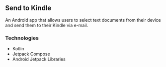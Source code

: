 ## Send to Kindle

An Android app that allows users to select text documents from their device and send them to their Kindle via e-mail.

### Technologies
- Kotlin
- Jetpack Compose
- Android Jetpack Libraries
